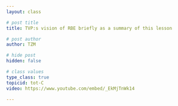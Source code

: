 ```yaml
---
layout: class

# post title
title: TVP:s vision of RBE briefly as a summary of this lesson

# post author
author: TZM

# hide post
hidden: false

# class values
type_class: true
topicid: tot-C
video: https://www.youtube.com/embed/_EkMjTnWk14  

---
```



